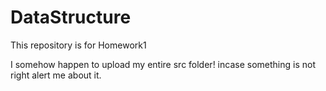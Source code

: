 # DataStructure
This repository is for Homework1

I somehow happen to upload my entire src folder! incase something is not right alert me about it.
